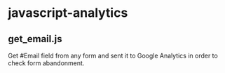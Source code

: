 # javascript-analytics

## get_email.js
Get #Email field from any form and sent it to Google Analytics in order to check form abandonment.
